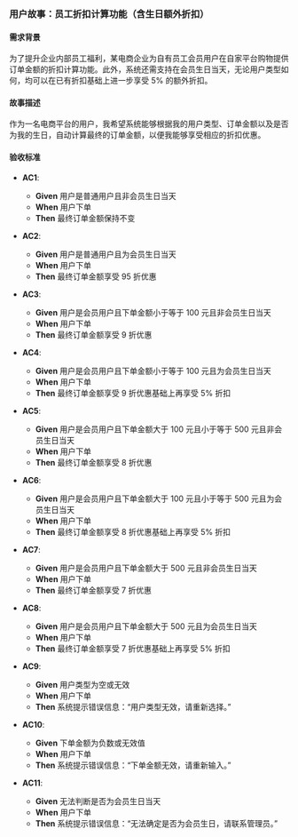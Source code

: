 ### 用户故事：员工折扣计算功能（含生日额外折扣）

#### 需求背景
为了提升企业内部员工福利，某电商企业为自有员工会员用户在自家平台购物提供订单金额的折扣计算功能。此外，系统还需支持在会员生日当天，无论用户类型如何，均可以在已有折扣基础上进一步享受 5% 的额外折扣。

#### 故事描述
作为一名电商平台的用户，我希望系统能够根据我的用户类型、订单金额以及是否为我的生日，自动计算最终的订单金额，以便我能够享受相应的折扣优惠。

#### 验收标准

- **AC1**:
    - **Given** 用户是普通用户且非会员生日当天
    - **When** 用户下单
    - **Then** 最终订单金额保持不变

- **AC2**:
    - **Given** 用户是普通用户且为会员生日当天
    - **When** 用户下单
    - **Then** 最终订单金额享受 95 折优惠

- **AC3**:
    - **Given** 用户是会员用户且下单金额小于等于 100 元且非会员生日当天
    - **When** 用户下单
    - **Then** 最终订单金额享受 9 折优惠

- **AC4**:
    - **Given** 用户是会员用户且下单金额小于等于 100 元且为会员生日当天
    - **When** 用户下单
    - **Then** 最终订单金额享受 9 折优惠基础上再享受 5% 折扣

- **AC5**:
    - **Given** 用户是会员用户且下单金额大于 100 元且小于等于 500 元且非会员生日当天
    - **When** 用户下单
    - **Then** 最终订单金额享受 8 折优惠

- **AC6**:
    - **Given** 用户是会员用户且下单金额大于 100 元且小于等于 500 元且为会员生日当天
    - **When** 用户下单
    - **Then** 最终订单金额享受 8 折优惠基础上再享受 5% 折扣

- **AC7**:
    - **Given** 用户是会员用户且下单金额大于 500 元且非会员生日当天
    - **When** 用户下单
    - **Then** 最终订单金额享受 7 折优惠

- **AC8**:
    - **Given** 用户是会员用户且下单金额大于 500 元且为会员生日当天
    - **When** 用户下单
    - **Then** 最终订单金额享受 7 折优惠基础上再享受 5% 折扣

- **AC9**:
    - **Given** 用户类型为空或无效
    - **When** 用户下单
    - **Then** 系统提示错误信息：“用户类型无效，请重新选择。”

- **AC10**:
    - **Given** 下单金额为负数或无效值
    - **When** 用户下单
    - **Then** 系统提示错误信息：“下单金额无效，请重新输入。”

- **AC11**:
    - **Given** 无法判断是否为会员生日当天
    - **When** 用户下单
    - **Then** 系统提示错误信息：“无法确定是否为会员生日，请联系管理员。”
